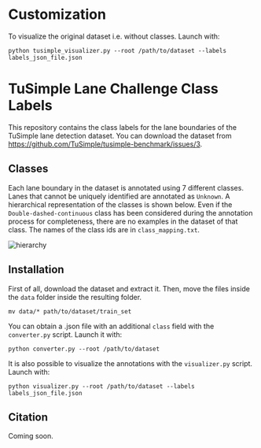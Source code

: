 # Customization
To visualize the original dataset i.e. without classes. Launch with:

```python tusimple_visualizer.py --root /path/to/dataset --labels labels_json_file.json```

# TuSimple Lane Challenge Class Labels

This repository contains the class labels for the lane boundaries of the TuSimple lane detection dataset. You can download the dataset from https://github.com/TuSimple/tusimple-benchmark/issues/3.

## Classes

Each lane boundary in the dataset is annotated using 7 different classes. Lanes that cannot be uniquely identified are annotated as `Unknown`. A hierarchical representation of the classes is shown below. Even if the `Double-dashed-continuous` class has been considered during the annotation process for completeness, there are no examples in the dataset of that class. The names of the class ids are in `class_mapping.txt`.

![hierarchy](https://user-images.githubusercontent.com/10325202/60464863-fcd9ea80-9c4f-11e9-8f92-a7158bc10582.png)

## Installation

First of all, download the dataset and extract it. Then, move the files inside the `data` folder inside the resulting folder.

```mv data/* path/to/dataset/train_set```

You can obtain a .json file with an additional `class` field with the `converter.py` script. Launch it with:

```python converter.py --root /path/to/dataset```

It is also possible to visualize the annotations with the `visualizer.py` script. Launch with:

```python visualizer.py --root /path/to/dataset --labels labels_json_file.json```

## Citation

Coming soon.
